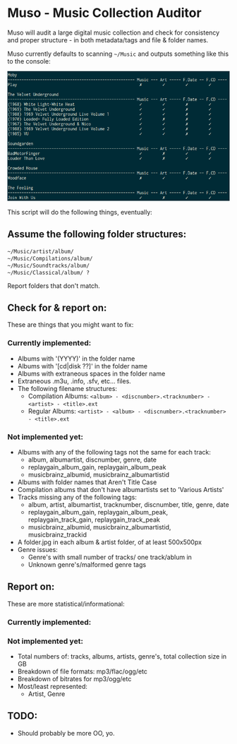 # Muso - Music Collection Auditor

Muso will audit a large digital music collection and check for consistency and proper structure - in both metadata/tags and file & folder names.

Muso currently defaults to scanning `~/Music` and outputs something like this to the console:

![Currently looks something like this](./docs/images/Screenshot%20-%2013-04-11%20-%2005:57:15%20PM.png)

This script will do the following things, eventually:

## Assume the following folder structures:

	~/Music/artist/album/
	~/Music/Compilations/album/
	~/Music/Soundtracks/album/
	~/Music/Classical/album/ ?


Report folders that don't match.

## Check for & report on:

These are things that you might want to fix:

### Currently implemented:

* Albums with '(YYYY)' in the folder name
* Albums with '[cd|disk ??]' in the folder name
* Albums with extraneous spaces in the folder name
* Extraneous .m3u, .info, .sfv, etc... files.
* The following filename structures:
	* Compilation Albums: `<album> - <discnumber>.<tracknumber> - <artist> - <title>.ext`
	* Regular Albums:     `<artist> - <album> - <discnumber>.<tracknumber> - <title>.ext`

### Not implemented yet:

* Albums with any of the following tags not the same for each track:
	* album, albumartist, discnumber, genre, date
	* replaygain_album_gain, replaygain_album_peak
	* musicbrainz_albumid, musicbrainz_albumartistid
* Albums with folder names that Aren't Title Case
* Compilation albums that don't have albumartists set to 'Various Artists'
* Tracks missing any of the following tags:
	* album, artist, albumartist, tracknumber, discnumber, title, genre, date
	* replaygain_album_gain, replaygain_album_peak, replaygain_track_gain, replaygain_track_peak
	* musicbrainz_albumid, musicbrainz_albumartistid, musicbrainz_trackid
* A folder.jpg in each album & artist folder, of at least 500x500px
* Genre issues:
	* Genre's with small number of tracks/ one track/ablum in
	* Unknown genre's/malformed genre tags

## Report on:

These are more statistical/informational:

### Currently implemented:

### Not implemented yet:

* Total numbers of: tracks, albums, artists, genre's, total collection size in GB
* Breakdown of file formats: mp3/flac/ogg/etc
* Breakdown of bitrates for mp3/ogg/etc
* Most/least represented:
	* Artist, Genre

## TODO:

* Should probably be more OO, yo.
